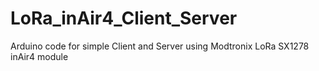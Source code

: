 # LoRa_inAir4_Client_Server
Arduino code for simple Client and Server using Modtronix LoRa SX1278 inAir4 module

